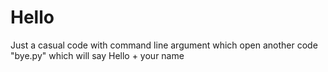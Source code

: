 # Hello
Just a casual code with command line argument which open another code "bye.py" which will say Hello + your name
